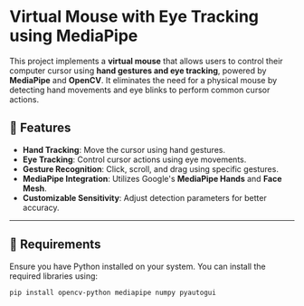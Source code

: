 # Virtual Mouse with Eye Tracking using MediaPipe

This project implements a **virtual mouse** that allows users to control their computer cursor using **hand gestures and eye tracking**, powered by **MediaPipe** and **OpenCV**. It eliminates the need for a physical mouse by detecting hand movements and eye blinks to perform common cursor actions.

## 🚀 Features
- **Hand Tracking**: Move the cursor using hand gestures.
- **Eye Tracking**: Control cursor actions using eye movements.
- **Gesture Recognition**: Click, scroll, and drag using specific gestures.
- **MediaPipe Integration**: Utilizes Google's **MediaPipe Hands** and **Face Mesh**.
- **Customizable Sensitivity**: Adjust detection parameters for better accuracy.

---

## 📌 Requirements
Ensure you have Python installed on your system. You can install the required libraries using:

```sh
pip install opencv-python mediapipe numpy pyautogui

